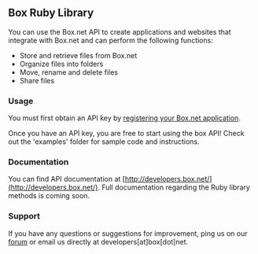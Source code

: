 Box Ruby Library
----------------

You can use the Box.net API to create applications and websites that integrate with Box.net and can perform the following functions:

* Store and retrieve files from Box.net
* Organize files into folders
* Move, rename and delete files
* Share files

### Usage ###

You must first obtain an API key by [registering your Box.net application](http://www.box.net/developers/services).

Once you have an API key, you are free to start using the box API! Check out the 'examples' folder for sample code and instructions.

### Documentation ###

You can find API documentation at [http://developers.box.net/](http://developers.box.net/). Full documentation regarding the Ruby library methods is coming soon.

### Support ###

If you have any questions or suggestions for improvement, ping us on our [forum](http://forum.developers.box.net/box_developers) or email us directly at developers[at]box[dot]net.
